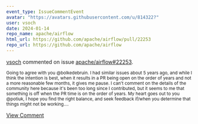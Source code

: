 ```yaml
---
event_type: IssueCommentEvent
avatar: "https://avatars.githubusercontent.com/u/814322?"
user: vsoch
date: 2024-01-14
repo_name: apache/airflow
html_url: https://github.com/apache/airflow/pull/22253
repo_url: https://github.com/apache/airflow
---
```


<a href='https://github.com/vsoch' target='_blank'>vsoch</a> commented on issue <a href='https://github.com/apache/airflow/pull/22253' target='_blank'>apache/airflow#22253</a>.

<small>Going to agree with you @bolkedebruin. I had similar issues about 5 years ago, and while I think the intention is best, when it results in a PR being open on the order of years and not a more reasonable few months, it gives me pause. I can't comment on the details of the community here because it's been too long since I contributed, but it seems to me that something is off when the PR time is on the order of years. My heart goes out to you @potiuk, I hope you find the right balance, and seek feedback if/when you determine that things might not be working....</small>

<a href='https://github.com/apache/airflow/pull/22253' target='_blank'>View Comment</a>